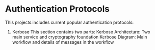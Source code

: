 # Authentication Protocols
This projects includes current popular authentication protocols:
1. Kerbose
    This section contains two parts:
  Kerbose Architecture:
        Two main service and cryptography foundation
    Kerbose Diagram:
        Main workflow and details of messages in the workflow
